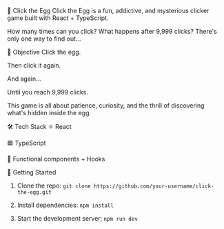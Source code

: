 🐣 Click the Egg
Click the Egg is a fun, addictive, and mysterious clicker game built with React + TypeScript.

How many times can you click?
What happens after 9,999 clicks?
There's only one way to find out…

🎯 Objective
Click the egg.

Then click it again.

And again…

Until you reach 9,999 clicks.

This game is all about patience, curiosity, and the thrill of discovering what's hidden inside the egg.

🛠️ Tech Stack
⚛️ React

🟦 TypeScript

🧠 Functional components + Hooks

🚀 Getting Started

1. Clone the repo:
`git clone https://github.com/your-username/click-the-egg.git`

2. Install dependencies:
`npm install`

3. Start the development server:
`npm run dev`